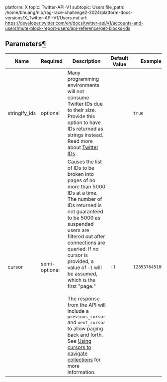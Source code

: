 platform: X
topic: Twitter-API-V1
subtopic: Users
file_path: /home/bhuang/nlp/rag-race-challenge2-2024/platform-docs-versions/X_Twitter-API-V1/Users.md
url: https://developer.twitter.com/en/docs/twitter-api/v1/accounts-and-users/mute-block-report-users/api-reference/get-blocks-ids

## Parameters[¶](#parameters "Permalink to this headline")

| Name | Required | Description | Default Value | Example |
| --- | --- | --- | --- | --- |
| stringify\_ids | optional | Many programming environments will not consume Twitter IDs due to their size. Provide this option to have IDs returned as strings instead. Read more about [Twitter IDs](https://developer.twitter.com/en/docs/basics/twitter-ids) . |     | `true` |
| cursor | semi-optional | Causes the list of IDs to be broken into pages of no more than 5000 IDs at a time. The number of IDs returned is not guaranteed to be 5000 as suspended users are filtered out after connections are queried. If no cursor is provided, a value of `-1` will be assumed, which is the first "page."<br><br>The response from the API will include a `previous_cursor` and `next_cursor` to allow paging back and forth. See [Using cursors to navigate collections](https://developer.twitter.com/en/docs/basics/cursoring) for more information. | `-1` | `12893764510938` |